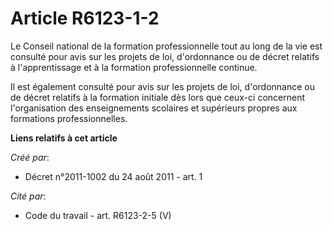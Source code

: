 # Article R6123-1-2

Le Conseil national de la formation professionnelle tout au long de la vie est consulté pour avis sur les projets de loi,
d'ordonnance ou de décret relatifs à l'apprentissage et à la formation professionnelle continue. 

Il est également consulté pour avis sur les projets de loi, d'ordonnance ou de décret relatifs à la formation initiale dès
lors que ceux-ci concernent l'organisation des enseignements scolaires et supérieurs propres aux formations professionnelles.

**Liens relatifs à cet article**

_Créé par_:

  - Décret n°2011-1002 du 24 août 2011 - art. 1

_Cité par_:

  - Code du travail - art. R6123-2-5 (V)
